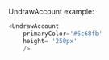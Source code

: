 UndrawAccount example:
```js 
<UndrawAccount
    primaryColor='#6c68fb'
    height= '250px'
    />
```